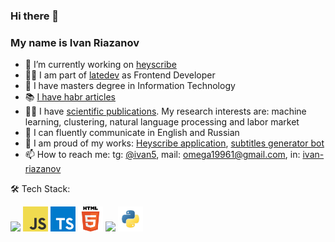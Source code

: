 ### Hi there 👋 
### My name is Ivan Riazanov

- 🔭 I’m currently working on [heyscribe](https://www.heyscribe.com/)
- 👨‍💻 I am part of [latedev](https://late-dev.github.io/) as Frontend Developer
- 📖 I have masters degree in Information Technology
- 📚 [I have habr articles](https://habr.com/en/articles/711972/)
- 🧑‍🔬 I have [scientific publications](https://link.springer.com/chapter/10.1007/978-3-030-34518-1_7). My research interests are: machine learning, clustering, natural language processing and labor market
- 💬 I can fluently communicate in English and Russian
- 🫡 I am proud of my works: [Heyscribe application](https://my.heyscribe.com/), [subtitles generator bot](https://t.me/subsby_bot)
- 📫 How to reach me: tg: [@ivan5](https://t.me/ivan5), mail: [omega19961@gmail.com](mailto:omega19961@gmail.com), in: [ivan-riazanov](https://www.linkedin.com/in/ivan-riazanov/)

🛠 Tech Stack: 


<a href="https://github.com/vuejs/vue" target="_blank"><img src="https://avatars.githubusercontent.com/u/6128107?s=200&v=4" height="40"></a>
<a href="https://developer.mozilla.org/en-US/docs/Web/JavaScript" target="_blank"><img src="https://raw.githubusercontent.com/github/explore/80688e429a7d4ef2fca1e82350fe8e3517d3494d/topics/javascript/javascript.png?size=48" height="40"></a>
<a href="https://www.typescriptlang.org/" target="_blank"><img src="https://raw.githubusercontent.com/github/explore/80688e429a7d4ef2fca1e82350fe8e3517d3494d/topics/typescript/typescript.png?size=48" height="40"></a>
<a href="https://www.w3.org/html/" target="_blank"><img src="https://raw.githubusercontent.com/github/explore/80688e429a7d4ef2fca1e82350fe8e3517d3494d/topics/html/html.png?size=48" height="40"></a>
<a href="https://github.com/sass/sass" target="_blank"><img src="https://github.com/sass.png?size=40" height="40"></a>
<a href="https://www.python.org/" target="_blank"><img src="https://raw.githubusercontent.com/github/explore/80688e429a7d4ef2fca1e82350fe8e3517d3494d/topics/python/python.png?size=48" height="40"></a>

<!--
**omega1996/omega1996** is a ✨ _special_ ✨ repository because its `README.md` (this file) appears on your GitHub profile.
-->
